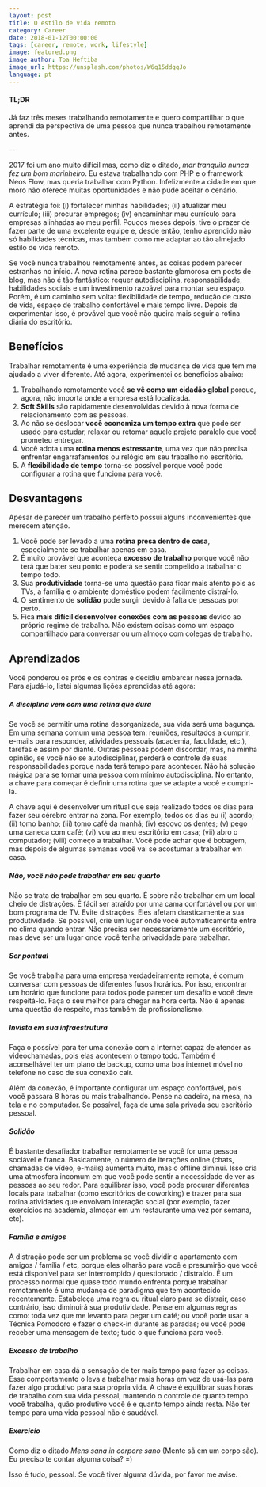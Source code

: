 ```yaml
---
layout: post
title: O estilo de vida remoto
category: Career
date: 2018-01-12T00:00:00
tags: [career, remote, work, lifestyle]
image: featured.png
image_author: Toa Heftiba
image_url: https://unsplash.com/photos/W6q15ddqqJo
language: pt
---
```


#### TL;DR

Já faz três meses trabalhando remotamente e quero compartilhar o que aprendi da perspectiva de uma pessoa que nunca trabalhou remotamente antes.

--

2017 foi um ano muito difícil mas, como diz o ditado, _mar tranquilo nunca fez um bom marinheiro_. Eu estava trabalhando com PHP e o framework Neos Flow, mas queria trabalhar com Python. Infelizmente a cidade em que moro não oferece muitas oportunidades e não pude aceitar o cenário.

A estratégia foi: (i) fortalecer minhas habilidades; (ii) atualizar meu currículo; (iii) procurar empregos; (iv) encaminhar meu currículo para empresas alinhadas ao meu perfil. Poucos meses depois, tive o prazer de fazer parte de uma excelente equipe e, desde então, tenho aprendido não só habilidades técnicas, mas também como me adaptar ao tão almejado estilo de vida remoto.

Se você nunca trabalhou remotamente antes, as coisas podem parecer estranhas no início. A nova rotina parece bastante glamorosa em posts de blog, mas não é tão fantástico: requer autodisciplina, responsabilidade, habilidades sociais e um investimento razoável para montar seu espaço. Porém, é um caminho sem volta: flexibilidade de tempo, redução de custo de vida, espaço de trabalho confortável e mais tempo livre. Depois de experimentar isso, é provável que você não queira mais seguir a rotina diária do escritório.

## Benefícios

Trabalhar remotamente é uma experiência de mudança de vida que tem me ajudado a viver diferente. Até agora, experimentei os benefícios abaixo:

1. Trabalhando remotamente você **se vê como um cidadão global** porque, agora, não importa onde a empresa está localizada.
2. **Soft Skills** são rapidamente desenvolvidas devido à nova forma de relacionamento com as pessoas.
3. Ao não se deslocar **você economiza um tempo extra** que pode ser usado para estudar, relaxar ou retomar aquele projeto paralelo que você prometeu entregar.
4. Você adota uma **rotina menos estressante**, uma vez que não precisa enfrentar engarrafamentos ou relógio em seu trabalho no escritório.
5. A **flexibilidade de tempo** torna-se possível porque você pode configurar a rotina que funciona para você.

## Desvantagens

Apesar de parecer um trabalho perfeito possui alguns inconvenientes que merecem atenção.

1. Você pode ser levado a uma **rotina presa dentro de casa**, especialmente se trabalhar apenas em casa.
2. É muito provável que aconteça **excesso de trabalho** porque você não terá que bater seu ponto e poderá se sentir compelido a trabalhar o tempo todo.
3. Sua **produtividade** torna-se uma questão para ficar mais atento pois as TVs, a família e o ambiente doméstico podem facilmente distraí-lo.
4. O sentimento de **solidão** pode surgir devido à falta de pessoas por perto.
5. Fica **mais difícil desenvolver conexões com as pessoas** devido ao próprio regime de trabalho. Não existem coisas como um espaço compartilhado para conversar ou um almoço com colegas de trabalho.

## Aprendizados

Você ponderou os prós e os contras e decidiu embarcar nessa jornada. Para ajudá-lo, listei algumas lições aprendidas até agora:

##### A disciplina vem com uma rotina que dura

Se você se permitir uma rotina desorganizada, sua vida será uma bagunça. Em uma semana comum uma pessoa tem: reuniões, resultados a cumprir, e-mails para responder, atividades pessoais (academia, faculdade, etc.), tarefas e assim por diante. Outras pessoas podem discordar, mas, na minha opinião, se você não se autodisciplinar, perderá o controle de suas responsabilidades porque nada terá tempo para acontecer. Não há solução mágica para se tornar uma pessoa com mínimo autodisciplina. No entanto, a chave para começar é definir uma rotina que se adapte a você e cumpri-la.

A chave aqui é desenvolver um ritual que seja realizado todos os dias para fazer seu cérebro entrar na zona. Por exemplo, todos os dias eu (i) acordo; (ii) tomo banho; (iii) tomo café da manhã; (iv) escovo os dentes; (v) pego uma caneca com café; (vi) vou ao meu escritório em casa; (vii) abro o computador; (viii) começo a trabalhar. Você pode achar que é bobagem, mas depois de algumas semanas você vai se acostumar a trabalhar em casa.

##### Não, você não pode trabalhar em seu quarto

Não se trata de trabalhar em seu quarto. É sobre não trabalhar em um local cheio de distrações. É fácil ser atraído por uma cama confortável ou por um bom programa de TV. Evite distrações. Eles afetam drasticamente a sua produtividade. Se possível, crie um lugar onde você automaticamente entre no clima quando entrar. Não precisa ser necessariamente um escritório, mas deve ser um lugar onde você tenha privacidade para trabalhar.

##### Ser pontual

Se você trabalha para uma empresa verdadeiramente remota, é comum conversar com pessoas de diferentes fusos horários. Por isso, encontrar um horário que funcione para todos pode parecer um desafio e você deve respeitá-lo. Faça o seu melhor para chegar na hora certa. Não é apenas uma questão de respeito, mas também de profissionalismo.

##### Invista em sua infraestrutura

Faça o possível para ter uma conexão com a Internet capaz de atender as videochamadas, pois elas acontecem o tempo todo. Também é aconselhável ter um plano de backup, como uma boa internet móvel no telefone no caso de sua conexão cair.

Além da conexão, é importante configurar um espaço confortável, pois você passará 8 horas ou mais trabalhando. Pense na cadeira, na mesa, na tela e no computador. Se possível, faça de uma sala privada seu escritório pessoal.

##### Solidão

É bastante desafiador trabalhar remotamente se você for uma pessoa sociável e franca. Basicamente, o número de iterações online (chats, chamadas de vídeo, e-mails) aumenta muito, mas o offline diminui. Isso cria uma atmosfera incomum em que você pode sentir a necessidade de ver as pessoas ao seu redor. Para equilibrar isso, você pode procurar diferentes locais para trabalhar (como escritórios de coworking) e trazer para sua rotina atividades que envolvam interação social (por exemplo, fazer exercícios na academia, almoçar em um restaurante uma vez por semana, etc).

##### Família e amigos

A distração pode ser um problema se você dividir o apartamento com amigos / família / etc, porque eles olharão para você e presumirão que você está disponível para ser interrompido / questionado / distraído. É um processo normal que quase todo mundo enfrenta porque trabalhar remotamente é uma mudança de paradigma que tem acontecido recentemente. Estabeleça uma regra ou ritual claro para se distrair, caso contrário, isso diminuirá sua produtividade. Pense em algumas regras como: toda vez que me levanto para pegar um café; ou você pode usar a Técnica Pomodoro e fazer o check-in durante as paradas; ou você pode receber uma mensagem de texto; tudo o que funciona para você.

##### Excesso de trabalho

Trabalhar em casa dá a sensação de ter mais tempo para fazer as coisas. Esse comportamento o leva a trabalhar mais horas em vez de usá-las para fazer algo produtivo para sua própria vida. A chave é equilibrar suas horas de trabalho com sua vida pessoal, mantendo o controle de quanto tempo você trabalha, quão produtivo você é e quanto tempo ainda resta. Não ter tempo para uma vida pessoal não é saudável.

##### Exercício

Como diz o ditado _Mens sana in corpore sano_ (Mente sã em um corpo são). Eu preciso te contar alguma coisa? =)

Isso é tudo, pessoal. Se você tiver alguma dúvida, por favor me avise.
